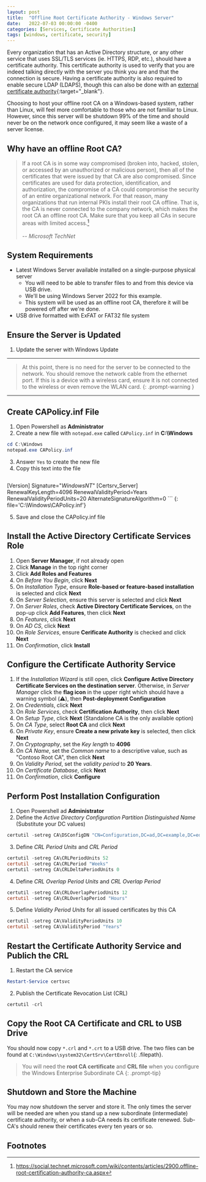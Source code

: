 ```yaml
---
layout: post
title:  "Offline Root Certificate Authority - Windows Server"
date:   2022-07-03 00:00:00 -0400
categories: [Services, Certificate Authorities]
tags: [windows, certificate, security]
---
```

Every organization that has an Active Directory structure, or any other service that uses SSL/TLS services (ie. HTTPS, RDP, etc.), should have a certificate authority. This certificate authority is used to verify that you are indeed talking directly with the server you think you are and that the connection is secure. Having a certificate authority is also required to enable secure LDAP (LDAPS), though this can also be done with an [external certificate authority](https://docs.microsoft.com/en-us/troubleshoot/windows-server/identity/enable-ldap-over-ssl-3rd-certification-authority){:target="_blank"}.

Choosing to host your offline root CA on a Windows-based system, rather than Linux, will feel more comfortable to those who are not familiar to Linux. However, since this server will be shutdown 99% of the time and should never be on the network once configured, it may seem like a waste of a server license.

## Why have an **offline** Root CA?
> If a root CA is in some way compromised (broken into, hacked, stolen, or accessed by an unauthorized or malicious person), then all of the certificates that were issued by that CA are also compromised. Since certificates are used for data protection, identification, and authorization, the compromise of a CA could compromise the security of an entire organizational network. For that reason, many organizations that run internal PKIs install their root CA offline. That is, the CA is never connected to the company network, which makes the root CA an offline root CA. Make sure that you keep all CAs in secure areas with limited access.[^fn-rootCA] <br><br>
*-- Microsoft TechNet*

## System Requirements
* Latest Windows Server available installed on a single-purpose physical server
    * You will need to be able to transfer files to and from this device via USB drive.
    * We'll be using Windows Server 2022 for this example.
    * This system will be used as an offline root CA, therefore it will be powered off after we're done.
* USB drive formatted with ExFAT or FAT32 file system

## Ensure the Server is Updated
1. Update the server with Windows Update

---

> At this point, there is no need for the server to be connected to the network. You should remove the network cable from the ethernet port. If this is a device with a wireless card, ensure it is not connected to the wireless or even remove the WLAN card.
{: .prompt-warning }
---

## Create CAPolicy.inf File
1. Open Powershell as **Administrator**
2. Create a new file with `notepad.exe` called `CAPolicy.inf` in **C:\Windows**
```powershell
cd C:\Windows
notepad.exe CAPolicy.inf
```
3. Answer `Yes` to create the new file
4. Copy this text into the file
    ```
[Version]
Signature="$Windows NT$"
[Certsrv_Server]
RenewalKeyLength=4096
RenewalValidityPeriod=Years
RenewalValidityPeriodUnits=20
AlternateSignatureAlgorithm=0
    ```
    {: file='C:\Windows\CAPolicy.inf'}

5. Save and close the CAPolicy.inf file

## Install the Active Directory Certificate Services Role
1. Open **Server Manager**, if not already open
2. Click **Manage** in the top right corner
3. Click **Add Roles and Features**
4. On *Before You Begin*, click **Next**
5. On *Installation Type*, ensure **Role-based or feature-based installation** is selected and click **Next**
6. On *Server Selection*, ensure this server is selected and click **Next**
7. On *Server Roles*, check **Active Directory Certificate Services**, on the pop-up click **Add Features**, then click **Next**
8. On *Features*, click **Next**
9. On *AD CS*, click **Next**
10. On *Role Services*, ensure **Cerificate Authority** is checked and click **Next**
11. On *Confirmation*, click **Install**

## Configure the Certificate Authority Service
1. If the *Installation Wizard* is still open, click **Configure Active Directory Certificate Services on the destination server**. Otherwise, in *Server Manager* click the **flag icon** in the upper right which should have a warning symbol (⚠️), then **Post-deployment Configuration**
2. On *Credentials*, click **Next**
3. On *Role Services*, check **Certification Authority**, then click **Next**
4. On *Setup Type*, click **Next** (Standalone CA is the only available option)
5. On *CA Type*, select **Root CA** and click **Next**
6. On *Private Key*, ensure **Create a new private key** is selected, then click **Next**
7. On *Cryptography*, set the *Key length* to **4096**
8. On *CA Name*, set the *Common name* to a descriptive value, such as "Contoso Root CA", then click **Next**
9. On *Validity Period*, set the *validity period* to **20 Years**.
10. On *Certificate Database*, click **Next**
11. On *Confirmation*, click **Configure**

## Perform Post Installation Configuration
1. Open Powershell ad **Administrator**
2. Define the *Active Directory Configuration Partition Distinguished Name* (Substitute your DC values)
```powershell
certutil -setreg CA\DSConfigDN "CN=Configuration,DC=ad,DC=example,DC=edu"
```
3. Define *CRL Period Units* and *CRL Period*
```powershell
certutil -setreg CA\CRLPeriodUnits 52
certutil -setreg CA\CRLPeriod "Weeks"
certutil -setreg CA\CRLDeltaPeriodUnits 0
```
4. Define *CRL Overlap Period Units* and *CRL Overlap Period*
```powershell
certutil -setreg CA\CRLOverlapPeriodUnits 12
certutil -setreg CA\CRLOverlapPeriod "Hours"
```
5. Define *Validity Period Units* for all issued certificates by this CA
```powershell
certutil -setreg CA\ValidityPeriodUnits 10
certutil -setreg CA\ValidityPeriod "Years"
```

## Restart the Certificate Authority Service and Publich the CRL
1. Restart the CA service
```powershell
Restart-Service certsvc
```
2. Publish the Certificate Revocation List (CRL)
```powershell
certutil -crl
```

## Copy the Root CA Certificate and CRL to USB Drive
You should now copy `*.crl` and `*.crt` to a USB drive. The two files can be found at `C:\Windows\system32\CertSrv\CertEnroll`{: .filepath}.

> You will need the **root CA certificate** and **CRL file** when you configure the Windows Enterprise Subordinate CA
{: .prompt-tip}

## Shutdown and Store the Machine
You may now shutdown the server and store it. The only times the server will be needed are when you stand up a new subordinate (intermediate) certificate authority, or when a sub-CA needs its certificate renewed. Sub-CA's should renew their certificates every ten years or so.

## Footnotes
[^fn-rootCA]: <https://social.technet.microsoft.com/wiki/contents/articles/2900.offline-root-certification-authority-ca.aspx>